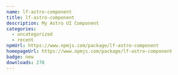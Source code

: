 ```yaml
---
name: lf-astro-component
title: lf-astro-component
description: My Astro UI Component
categories:
  - uncategorized
  - recent
npmUrl: https://www.npmjs.com/package/lf-astro-component
homepageUrl: https://www.npmjs.com/package/lf-astro-component
badge: new
downloads: 278
---
```

